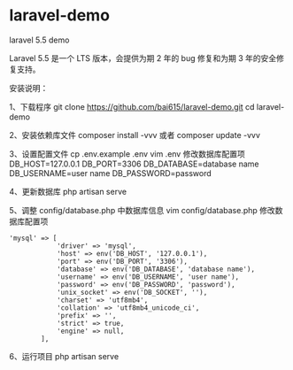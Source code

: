 # laravel-demo

laravel 5.5 demo

Laravel 5.5 是一个 LTS 版本，会提供为期 2 年的 bug 修复和为期 3 年的安全修复支持。


安装说明：

1、下载程序
git clone https://github.com/bai615/laravel-demo.git
cd laravel-demo

2、安装依赖库文件
composer install -vvv 或者 composer update -vvv

3、设置配置文件
cp .env.example .env
vim .env
修改数据库配置项
DB_HOST=127.0.0.1
DB_PORT=3306
DB_DATABASE=database name
DB_USERNAME=user name
DB_PASSWORD=password

4、更新数据库
php artisan serve

5、调整 config/database.php 中数据库信息
vim config/database.php
修改数据库配置项
```
'mysql' => [
            'driver' => 'mysql',
            'host' => env('DB_HOST', '127.0.0.1'),
            'port' => env('DB_PORT', '3306'),
            'database' => env('DB_DATABASE', 'database name'),
            'username' => env('DB_USERNAME', 'user name'),
            'password' => env('DB_PASSWORD', 'password'),
            'unix_socket' => env('DB_SOCKET', ''),
            'charset' => 'utf8mb4',
            'collation' => 'utf8mb4_unicode_ci',
            'prefix' => '',
            'strict' => true,
            'engine' => null,
        ],
```

6、运行项目
php artisan serve
